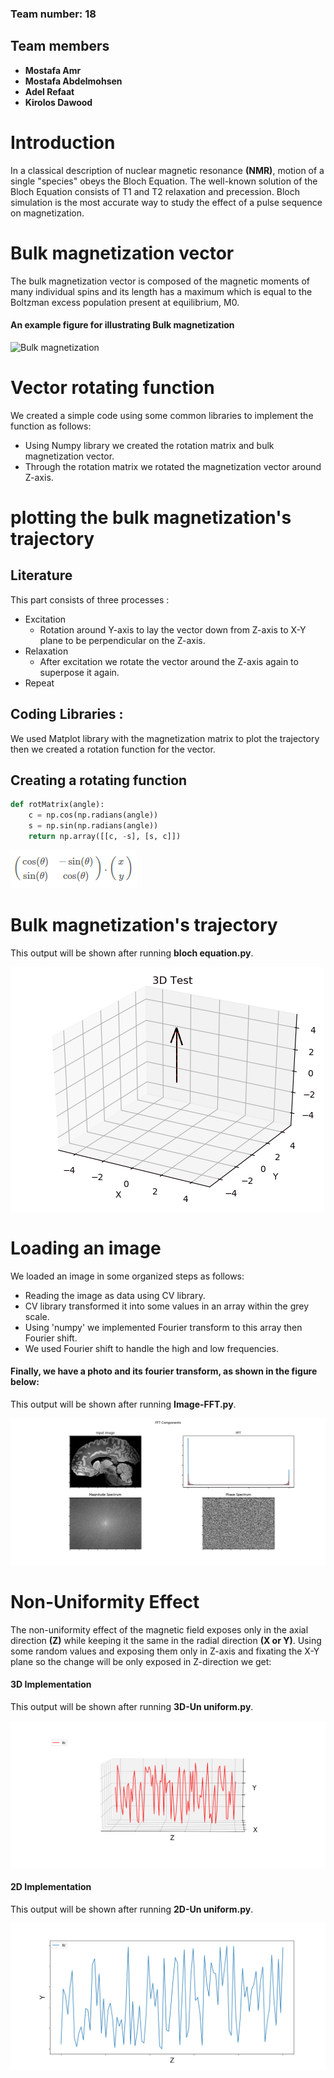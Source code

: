 ### Team number: 18

## Team members
- **Mostafa Amr**
- **Mostafa Abdelmohsen**
- **Adel Refaat**
- **Kirolos Dawood**

# Introduction 
In a classical description of nuclear magnetic resonance **(NMR)**, motion of a single "species" obeys the Bloch Equation.
The well-known solution of the Bloch Equation consists of T1 and T2 relaxation and precession. 
Bloch simulation is the most accurate way to study the effect of a pulse sequence on magnetization.

# Bulk magnetization vector 
The bulk magnetization vector is composed of the magnetic moments of many individual spins 
and its length has a maximum which is equal to the Boltzman excess population present at equilibrium, M0. 

#### An example figure for illustrating Bulk magnetization

![Bulk magnetization](http://mri.beckman.illinois.edu/interactive/topics/contents/basic_concepts/figures/momentsT.gif)

<!--mri.beckman.illinois.edu/interactive/topics/contents/basic_concepts/figures/bulk.shtml-->

# Vector rotating function
We created a simple code using some common libraries to implement the function as follows:

- Using Numpy library we created the rotation matrix and bulk magnetization vector.
- Through the rotation matrix we rotated the magnetization vector around Z-axis.

# plotting the bulk magnetization's trajectory

## Literature

This part consists of three processes :

- Excitation
  - Rotation around Y-axis to lay the vector down from Z-axis to X-Y plane to be perpendicular on the Z-axis.
- Relaxation
   - After excitation we rotate the vector around the Z-axis again to superpose it again. 
- Repeat   

## Coding Libraries :

 We used Matplot library with the magnetization matrix to plot the trajectory then we created a rotation function for the vector.  


## Creating a rotating function 

```python
def rotMatrix(angle):
    c = np.cos(np.radians(angle))
    s = np.sin(np.radians(angle))
    return np.array([[c, -s], [s, c]])
```

![](imgs/rotationMatrix.PNG)

# Bulk magnetization's trajectory 

This output will be shown after running **bloch equation.py**.

![bulk trajectory](imgs/blochSimu.gif)

# Loading an image 
We loaded an image in some organized steps as follows:

- Reading the image as data using CV library. 
- CV library transformed it into some values in an array within the grey scale. 
- Using 'numpy' we implemented Fourier transform to this array then Fourier shift.     
- We used Fourier shift to handle the high and low frequencies.
            
#### Finally, we have a photo and its fourier transform, as shown in the figure below:

This output will be shown after running **Image-FFT.py**.

![](imgs/image3.png)

# Non-Uniformity Effect 
The non-uniformity effect of the magnetic field exposes only in the axial direction **(Z)**
while keeping it the same in the radial direction **(X or Y)**.
Using some random values and exposing them only in Z-axis and fixating the X-Y plane 
so the change will be only exposed in Z-direction we get:

#### 3D Implementation

This output will be shown after running **3D-Un uniform.py**.

![](imgs/image.png)

#### 2D Implementation

This output will be shown after running **2D-Un uniform.py**.

![](imgs/image2.png)












